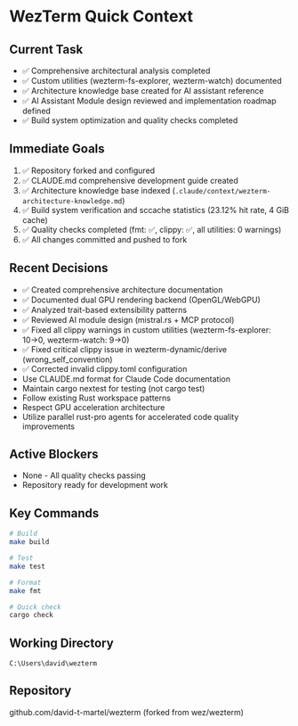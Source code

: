 # WezTerm Quick Context

## Current Task
- ✅ Comprehensive architectural analysis completed
- ✅ Custom utilities (wezterm-fs-explorer, wezterm-watch) documented
- ✅ Architecture knowledge base created for AI assistant reference
- ✅ AI Assistant Module design reviewed and implementation roadmap defined
- ✅ Build system optimization and quality checks completed

## Immediate Goals
1. ✅ Repository forked and configured
2. ✅ CLAUDE.md comprehensive development guide created
3. ✅ Architecture knowledge base indexed (`.claude/context/wezterm-architecture-knowledge.md`)
4. ✅ Build system verification and sccache statistics (23.12% hit rate, 4 GiB cache)
5. ✅ Quality checks completed (fmt: ✅, clippy: ✅, all utilities: 0 warnings)
6. ✅ All changes committed and pushed to fork

## Recent Decisions
- ✅ Created comprehensive architecture documentation
- ✅ Documented dual GPU rendering backend (OpenGL/WebGPU)
- ✅ Analyzed trait-based extensibility patterns
- ✅ Reviewed AI module design (mistral.rs + MCP protocol)
- ✅ Fixed all clippy warnings in custom utilities (wezterm-fs-explorer: 10→0, wezterm-watch: 9→0)
- ✅ Fixed critical clippy issue in wezterm-dynamic/derive (wrong_self_convention)
- ✅ Corrected invalid clippy.toml configuration
- Use CLAUDE.md format for Claude Code documentation
- Maintain cargo nextest for testing (not cargo test)
- Follow existing Rust workspace patterns
- Respect GPU acceleration architecture
- Utilize parallel rust-pro agents for accelerated code quality improvements

## Active Blockers
- None - All quality checks passing
- Repository ready for development work

## Key Commands
```bash
# Build
make build

# Test
make test

# Format
make fmt

# Quick check
cargo check
```

## Working Directory
`C:\Users\david\wezterm`

## Repository
github.com/david-t-martel/wezterm (forked from wez/wezterm)